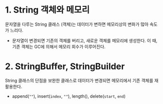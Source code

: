 # 1. String 객체와 메모리

문자열을 다루는 String 클래스 (객체)는 데이터가 변하면 메모리상의 변화가 많아 속도가 느리다. 

* 문자열이 변경되면 기존의 객체를 버리고, 새로운 객체를 메모리에 생성한다. 이 때, 기존 객체는 GC에 의해서 메모리 회수가 이루어진다.

   
# 2. StringBuffer, StringBuilder

String 클래스의 단점을 보완한 클래스로 데이터가 변경되면 메모리에서 기존 객체를 재활용한다. 

* append(`""`), insert(`index`, `""`), length(), delete(`start`, `end`)
